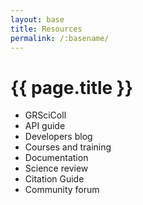 ```yaml
---
layout: base
title: Resources
permalink: /:basename/
---
```


# {{ page.title }}

- GRSciColl
- API guide
- Developers blog
- Courses and training
- Documentation
- Science review
- Citation Guide
- Community forum

